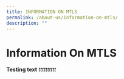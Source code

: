 ```yaml
---
title: INFORMATION ON MTLS
permalink: /about-us/information-on-mtls/
description: ""
---
```

# Information On MTLS

**Testing text**
*tttttttttt*